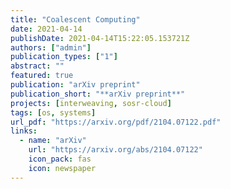 ```yaml
---
title: "Coalescent Computing"
date: 2021-04-14
publishDate: 2021-04-14T15:22:05.153721Z
authors: ["admin"]
publication_types: ["1"]
abstract: ""
featured: true
publication: "arXiv preprint"
publication_short: "**arXiv preprint**"
projects: [interweaving, sosr-cloud]
tags: [os, systems]
url_pdf: "https://arxiv.org/pdf/2104.07122.pdf"
links:
  - name: "arXiv"
    url: "https://arxiv.org/abs/2104.07122"
    icon_pack: fas
    icon: newspaper
---
```


